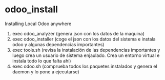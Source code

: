 # odoo_install
Installing Local Odoo anywhere
1. exec odoo_analyzer (genera json con los datos de la maquina)
2. exec odoo_installer (coge el json con los datos del sistema e instala odoo y algunas dependencias importantes)
3. exec tools.sh (revisa la instalación de las dependencias importantes y luego crea un usuario de sistema enjaulado. Crea un entorno virtual e instala todo lo que falta ahi)
4. exec odoo.sh (comprueba todos los paquetes instalados y genera el daemon y lo pone a ejecutarse)
